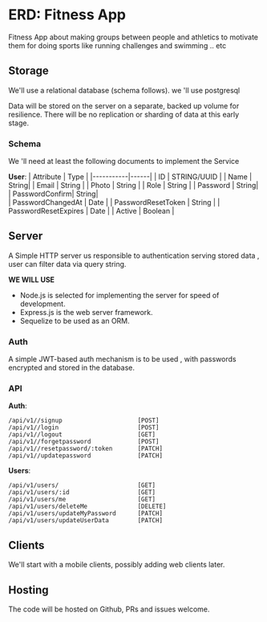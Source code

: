# ERD: Fitness App

Fitness App about making groups between people and athletics to motivate them for doing sports like running challenges and swimming .. etc

## Storage

We'll use a relational database (schema follows).
we 'll use postgresql

Data will be stored on the server on a separate, backed
up volume for resilience. There will be no replication or sharding of data at
this early stage.

### Schema

We 'll need at least the following documents to implement
the Service

**User**:
| Attribute | Type |
|-----------|------|
| ID | STRING/UUID |
| Name | String|
| Email | String |
| Photo | String |
| Role | String |
| Password | String|  
| PasswordConfirm| String|  
| PasswordChangedAt | Date |
| PasswordResetToken | String |
| PasswordResetExpires | Date |
| Active | Boolean |

## Server

A Simple HTTP server us responsible to authentication serving stored data ,
user can filter data via query string.

**WE WILL USE**

- Node.js is selected for implementing the server for speed of development.
- Express.js is the web server framework.
- Sequelize to be used as an ORM.

### Auth

A simple JWT-based auth mechanism is to be used , with passwords
encrypted and stored in the database.

### API

**Auth**:

```
/api/v1//signup                     [POST]
/api/v1//login                      [POST]
/api/v1//logout                     [GET]
/api/v1//forgetpassword             [POST]
/api/v1//resetpassword/:token       [PATCH]
/api/v1//updatepassword             [PATCH]

```

**Users**:

```
/api/v1/users/                      [GET]
/api/v1/users/:id                   [GET]
/api/v1/users/me                    [GET]
/api/v1/users/deleteMe              [DELETE]
/api/v1/users/updateMyPassword      [PATCH]
/api/v1/users/updateUserData        [PATCH]
```

## Clients

We'll start with a mobile clients, possibly adding web clients later.

## Hosting

The code will be hosted on Github, PRs and issues welcome.
